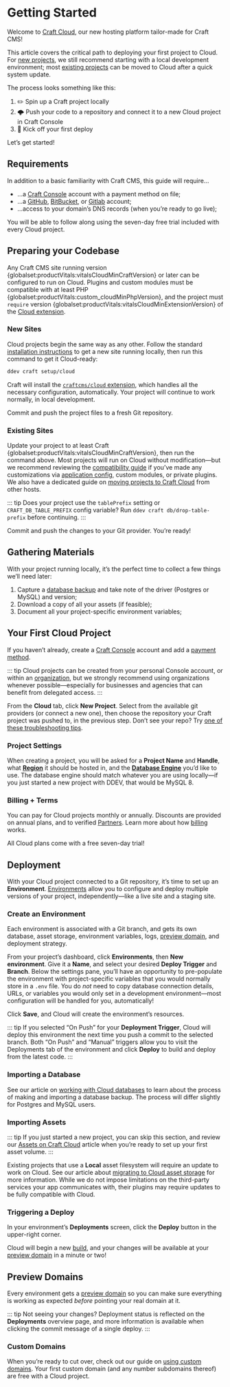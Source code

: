 # Getting Started

Welcome to [Craft Cloud](/cloud), our new hosting platform tailor-made for Craft CMS!

This article covers the critical path to deploying your first project to Cloud. For [new projects](#new-sites), we still recommend starting with a local development environment; most [existing projects](#existing-sites) can be moved to Cloud after a quick system update.

The process looks something like this:

1. ✏️ Spin up a Craft project locally
2. 🌩️ Push your code to a repository and connect it to a new Cloud project in Craft Console
3. 🚀 Kick off your first deploy

Let’s get started!

## Requirements

In addition to a basic familiarity with Craft CMS, this guide will require…

- …a [Craft Console](https://console.craftcms.com) account with a payment method on file;
- …a [GitHub](https://github.com), [BitBucket](https://bitbucket.org), or [Gitlab](https://gitlab.com) account;
- …access to your domain’s DNS records (when you’re ready to go live);

You will be able to follow along using the seven-day free trial included with every Cloud project.

## Preparing your Codebase

Any Craft CMS site running version {globalset:productVitals:vitalsCloudMinCraftVersion} or later can be configured to run on Cloud. Plugins and custom modules must be compatible with at least PHP {globalset:productVitals:custom_cloudMinPhpVersion}, and the project must `require` version {globalset:productVitals:vitalsCloudMinExtensionVersion} of the [Cloud extension](extension.md).

### New Sites

Cloud projects begin the same way as any other. Follow the standard [installation instructions](/docs/5.x/install.html) to get a new site running locally, then run this command to get it Cloud-ready:

```bash
ddev craft setup/cloud
```

Craft will install the [`craftcms/cloud` extension](extension.md), which handles all the necessary configuration, automatically. Your project will continue to work normally, in local development.

Commit and push the project files to a fresh Git repository.

### Existing Sites

Update your project to at least Craft {globalset:productVitals:vitalsCloudMinCraftVersion}, then run the command above. Most projects will run on Cloud without modification—but we recommend reviewing the [compatibility guide](compatibility.md) if you’ve made any customizations via [application config](/docs/5.x/reference/config/app.html), custom modules, or private plugins. We also have a dedicated guide on [moving projects to Craft Cloud](projects.md) from other hosts.

::: tip
Does your project use the `tablePrefix` setting or `CRAFT_DB_TABLE_PREFIX` config variable? Run `ddev craft db/drop-table-prefix` before continuing.
:::

Commit and push the changes to your Git provider. You’re ready!

## Gathering Materials

With your project running locally, it’s the perfect time to collect a few things we’ll need later:

1. Capture a [database backup](databases.md) and take note of the driver (Postgres or MySQL) and version;
1. Download a copy of all your assets (if feasible);
1. Document all your project-specific environment variables;

## Your First Cloud Project

If you haven’t already, create a [Craft Console](/knowledge-base/what-is-craft-console) account and add a [payment method](/knowledge-base/craft-console-organizations#managing-payment-information).

::: tip
Cloud projects can be created from your personal Console account, or within an [organization](/knowledge-base/craft-console-organizations), but we strongly recommend using organizations whenever possible—especially for businesses and agencies that can benefit from delegated access.
:::

From the **Cloud** tab, click **New Project**. Select from the available git providers (or connect a new one), then choose the repository your Craft project was pushed to, in the previous step. Don’t see your repo? Try [one of these troubleshooting tips](troubleshooting.md#repo-not-visible).

### Project Settings

When creating a project, you will be asked for a **Project Name** and **Handle**, what [**Region**](regions.md) it should be hosted in, and the [**Database Engine**](databases.md) you’d like to use. The database engine should match whatever you are using locally—if you just started a new project with DDEV, that would be MySQL 8.

### Billing + Terms

You can pay for Cloud projects monthly or annually. Discounts are provided on annual plans, and to verified [Partners](/become-a-partner). Learn more about how [billing](billing.md) works.

All Cloud plans come with a free seven-day trial!

## Deployment

With your Cloud project connected to a Git repository, it’s time to set up an **Environment**. [Environments](environments.md) allow you to configure and deploy multiple versions of your project, independently—like a live site and a staging site.

### Create an Environment

Each environment is associated with a Git branch, and gets its own database, asset storage, environment variables, logs, [preview domain](domains.md#preview-domains), and deployment strategy.

From your project’s dashboard, click **Environments**, then **New environment**. Give it a **Name**, and select your desired **Deploy Trigger** and **Branch**. Below the settings pane, you’ll have an opportunity to pre-populate the environment with project-specific variables that you would normally store in a `.env` file. You do _not_ need to copy database connection details, URLs, or variables you would only set in a development environment—most configuration will be handled for you, automatically!

Click **Save**, and Cloud will create the environment’s resources.

::: tip
If you selected “On Push” for your **Deployment Trigger**, Cloud will deploy this environment the next time you push a commit to the selected branch. Both “On Push” and “Manual” triggers allow you to visit the Deployments tab of the environment and click **Deploy** to build and deploy from the latest code.
:::

### Importing a Database

See our article on [working with Cloud databases](databases.md) to learn about the process of making and importing a database backup. The process will differ slightly for Postgres and MySQL users.

### Importing Assets

::: tip
If you just started a new project, you can skip this section, and review our [Assets on Craft Cloud](assets.md) article when you’re ready to set up your first asset volume.
:::

Existing projects that use a **Local** asset filesystem will require an update to work on Cloud. See our article about [migrating to Cloud asset storage](assets.md#synchronizing-assets) for more information. While we do not impose limitations on the third-party services your app communicates with, their plugins may require updates to be fully compatible with Cloud.

### Triggering a Deploy

In your environment’s **Deployments** screen, click the **Deploy** button in the upper-right corner.

Cloud will begin a new [build](builds.md), and your changes will be available at your [preview domain](domains.md#preview-domains) in a minute or two!

## Preview Domains

Every environment gets a [preview domain](domains.md#preview-domains) so you can make sure everything is working as expected *before* pointing your real domain at it.

::: tip
Not seeing your changes? Deployment status is reflected on the **Deployments** overview page, and more information is available when clicking the commit message of a single deploy.
:::

### Custom Domains

When you’re ready to cut over, check out our guide on [using custom domains](domains.md). Your first custom domain (and any number subdomains thereof) are free with a Cloud project.
